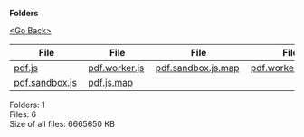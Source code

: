**Folders**

[&lt;Go Back&gt;](../right.html)

<table><thead><tr class="header"><th><strong>File</strong></th><th><strong>File</strong></th><th><strong>File</strong></th><th><strong>File</strong></th></tr></thead><tbody><tr class="odd"><td><a href="pdf.js">pdf.js</a> </td><td><a href="pdf.worker.js">pdf.worker.js</a> </td><td><a href="pdf.sandbox.js.map">pdf.sandbox.js.map</a> </td><td><a href="pdf.worker.js.map">pdf.worker.js.map</a> </td></tr><tr class="even"><td><a href="pdf.sandbox.js">pdf.sandbox.js</a> </td><td><a href="pdf.js.map">pdf.js.map</a> </td><td></td><td></td></tr></tbody></table>

Folders: 1  
Files: 6  
Size of all files: 6665650 KB
